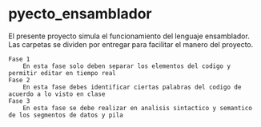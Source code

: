 # pyecto_ensamblador

  El presente proyecto simula el funcionamiento del lenguaje ensamblador. Las carpetas se dividen por entregar para facilitar
el manero del proyecto. 

	Fase 1
		En esta fase solo deben separar los elementos del codigo y permitir editar en tiempo real	
	Fase 2
		En esta fase debes identificar ciertas palabras del codigo de acuerdo a lo visto en clase 
	Fase 3
		En esta fase se debe realizar en analisis sintactico y semantico de los segmentos de datos y pila


